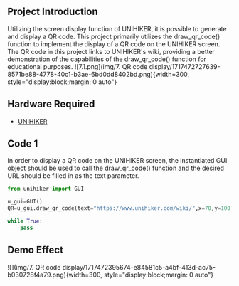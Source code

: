 ## Project Introduction
Utilizing the screen display function of UNIHIKER, it is possible to generate and display a QR code. This project primarily utilizes the draw_qr_code() function to implement the display of a QR code on the UNIHIKER screen. The QR code in this project links to UNIHIKER's wiki, providing a better demonstration of the capabilities of the draw_qr_code() function for educational purposes.
![7.1.png](img/7. QR code display/1717472727639-8571be88-4778-40c1-b3ae-6bd0dd8402bd.png){width=300, style="display:block;margin: 0 auto"} 

## Hardware Required

- [UNIHIKER](https://www.dfrobot.com/product-2691.html)
## Code 1
In order to display a QR code on the UNIHIKER screen, the instantiated GUI object should be used to call the draw_qr_code() function and the desired URL should be filled in as the text parameter.
```python
from unihiker import GUI

u_gui=GUI()
QR=u_gui.draw_qr_code(text="https://www.unihiker.com/wiki/",x=70,y=100,w=100)

while True:
    pass
```
## Demo Effect
![](img/7. QR code display/1717472395674-e84581c5-a4bf-413d-ac75-b030728f4a79.png){width=300, style="display:block;margin: 0 auto"}
